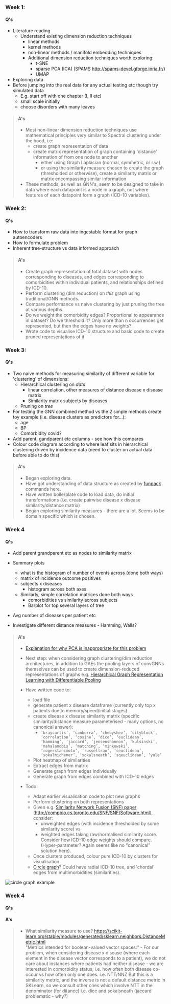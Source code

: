 ### Week 1:

#### Q's
- Literature reading
  - Understand existing dimension reduction techniques
       - linear methods
       - kernel methods
       - non-linear methods / manifold embedding techniques
       - Additional dimension reduction techniques worth exploring:
          - t-SNE
          - sparse PCA (ICA) (SPAMS http://spams-devel.gforge.inria.fr/)
          - UMAP
- Exploring data
- Before jumping into the real data for any actual testing etc though try simulated data
  - E.g. start off with one chapter (I, II etc)
  - small scale initially
  - choose disorders with many leaves

> #### A's
> 
> - Most non-linear dimension reduction techniques use mathematical principles very similar to Spectral clustering under the hood, i.e:
>    - create graph representation of data
>    - create matrix representation of graph containing 'distance' information of from one node to another  
>        - either using Graph Laplacian (normal, symmetric, or r.w.)  
>        - or using the similarity measure chosen to create the graph (thresholded or otherwise), create a similarity matrix or matrix encompassing similar information
> - These methods, as well as GNN's, seem to be designed to take in data where each datapoint is a node in a graph, not where features of each datapoint form a graph (ICD-10 variables).

### Week 2:

#### Q's

- How to transform raw data into ingestable format for graph autoencoders
- How to formulate problem
- Inherent tree-structure vs data informed approach

> #### A's
> 
> - Create graph representation of total dataset with nodes corresponding to diseases, and edges corresponding to comorbidities within individual patients, and relationships defined by ICD-10.
> - Perform clustering (dim reduction) on _this_ graph using traditional/GNN methods.
> - Compare performance vs naive clustering by just pruning the tree at various depths.
> - Do we weight the comorbidity edges? Proportional to appearance in dataset? Do we threshold it? Only more than n occurrences get represented, but then the edges have no weights?
> - Wrote code to visualise ICD-10 structure and basic code to create pruned representations of it.

### Week 3:

#### Q's

- Two naive methods for measuring similarity of different variable for 'clustering' of dimensions:
  - Hierarchical clustering on _data_ 
      - linear correlation, other measures of distance disease x disease matrix
      - Similarity matrix subjects by diseases
  - Pruning on _tree_
- For testing the GNN combined method vs the 2 simple methods create toy example (i.e. disease clusters as predictors for...):
  - age
  - BP
  - Comorbidity covid?
- Add parent, gandparent etc columns - see how this compares
- Colour code diagram according to where leaf sits in hierarchical clustering driven by incidence data (need to cluster on actual data before able to do this)

> #### A's
> 
> - Began exploring data.
> - Have got understanding of data structure as created by [funpack](https://github.com/ja-ox/red-tree/wiki/Data) commands here.
> - Have written boilerplate code to load data, do initial transformations (i.e. create pairwise disease x disease similarity/distance matrix)
> - Began exploring similarity measures - there are a lot. Seems to be domain specific which is chosen.

### Week 4

#### Q's

- Add parent grandparent etc as nodes to similarity matrix
- Summary plots
  - what is the histogram of number of events across (done both ways)
  - matrix of incidence outcome positives
  - subjects x diseases
    - histogram across both axes
  - Similarly, simple correlation matrices done both ways
    - comorbidities vs similarity across subjects
    - Barplot for top several layers of tree

- Avg number of diseases per patient etc
- Investigate different distance measures - Hamming, Walls?

> #### A's
>
>- [Explanation for why PCA is inappropriate for this problem](https://stats.stackexchange.com/questions/159705/would-pca-work-for-boolean-binary-data-types)
>- Next step: when considering graph clustering/dim reduction architectures, in addition to GAEs the pooling layers of convGNNs themselves can be used to create dimension-reduced representations of graphs e.g. [Hierarchical Graph Representation Learning with Differentiable Pooling](https://arxiv.org/pdf/1806.08804.pdf)
>
>- Have written code to:
>   - load file
>   - generate patient x disease dataframe (currently only top x patients due to memory/speed/initial stages)
>   - create disease x disease similarity matrix (specific similarity/distance measure parameterised - many options, no canonical answer):
>      -  `‘braycurtis’, ‘canberra’, ‘chebyshev’, ‘cityblock’, ‘correlation’, ‘cosine’, ‘dice’, ‘euclidean’, ‘hamming’, ‘jaccard’, ‘jensenshannon’, ‘kulsinski’, ‘mahalanobis’, ‘matching’, ‘minkowski’, ‘rogerstanimoto’, ‘russellrao’, ‘seuclidean’, ‘sokalmichener’, ‘sokalsneath’, ‘sqeuclidean’, ‘yule’`
>   - Plot heatmap of similarities
>   - Extract edges from matrix
>   - Generate graph from edges individually
>   - Generate graph from edges combined with ICD-10 edges
>- Todo:
>   - Adapt earlier visualisation code to plot new graphs
>   - Perform clustering on both representations
>   - Given e.g. [Similarity Network Fusion (SNF) paper](https://www.nature.com/articles/nmeth.2810) (http://compbio.cs.toronto.edu/SNF/SNF/Software.html), consider:
>        - unweighted edges (with incidence thresholded by some similarity score) vs 
>        - weighted edges taking raw/normalised similarity score.   
>     Consider how ICD-10 edge weights should compare. (Hyper-parameter? Again seems like no "canonical" solution here).
>   - Once clusters produced, colour pure ICD-10 by clusters for visualisation
>   - [Circle graph](https://en.wikipedia.org/wiki/Circle_graph#Chromatic_number)? Could have radial ICD-10 tree, and 'chordal' edges from multimorbidities (similarities).

![circle graph example](https://upload.wikimedia.org/wikipedia/commons/3/3f/Ageev_5X_circle_graph.svg)

### Week 4

#### Q's

#### A's

>- What similarity measure to use? https://scikit-learn.org/stable/modules/generated/sklearn.neighbors.DistanceMetric.html  
    "Metrics intended for boolean-valued vector spaces:"
     - For our problem, when considering disease x disease (where each element in the disease vector corresponds to a patient), we do not care about instances where patients had neither disease - we are interested in comorbidity status, i.e. how often both disease co-occur vs how often only one does. i.e. NTT/NNZ But this is a similarity metric, and the inverse is not a default distance metric in SKLearn, so we consult other ones which involve NTT in the denominator (for ditance) i.e. dice and sokalsneath (jaccard problematic - why?)
